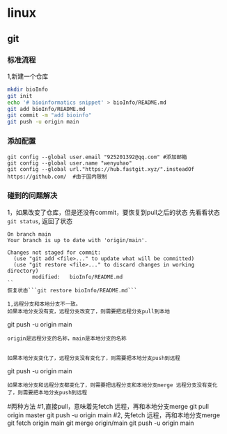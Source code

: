 <!--
 * @Description: 
 * @version: 
 * @Author: wenyuhao
 * @Date: 2023-02-11 15:11:59
 * @LastEditors: wenyuhao
 * @LastEditTime: 2023-02-11 17:54:09
-->
# linux

## git
### 标准流程
1,新建一个仓库
```sh
mkdir bioInfo
git init
echo '# bioinformatics snippet' > bioInfo/README.md
git add bioInfo/README.md
git commit -m "add bioinfo"
git push -u origin main
```

### 添加配置
```
git config --global user.email "925201392@qq.com" #添加邮箱
git config --global user.name "wenyuhao"
git config --global url."https://hub.fastgit.xyz/".insteadOf https://github.com/  #由于国内限制
```

### 碰到的问题解决
1，如果改变了仓库，但是还没有commit，要恢复到pull之后的状态
先看看状态```git status```,
返回了状态
```
On branch main
Your branch is up to date with 'origin/main'.

Changes not staged for commit:
  (use "git add <file>..." to update what will be committed)
  (use "git restore <file>..." to discard changes in working directory)
        modified:   bioInfo/README.md
``
恢复状态```git restore bioInfo/README.md```

1,远程分支和本地分支不一致。
如果本地分支没有变，远程分支改变了，则需要把远程分支pull到本地
```
git push -u origin main
```
origin是远程分支的名称，main是本地分支的名称


如果本地分支变化了，远程分支没有变化了，则需要把本地分支push到远程
```
git push -u origin main
```
如果本地分支和远程分支都变化了，则需要把远程分支和本地分支merge 远程分支没有变化了，则需要把本地分支push到远程
```
#两种方法
#1,直接pull，意味着先fetch 远程，再和本地分支merge
git pull origin master
git push -u origin main
#2, 先fetch 远程，再和本地分支merge
git fetch origin main
git merge origin/main
git push -u origin main
```